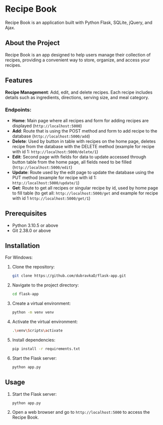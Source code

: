 # Recipe Book

Recipe Book is an application built with Python Flask, SQLite, jQuery, and Ajax.

## About the Project

Recipe Book is an app designed to help users manage their collection of recipes, providing a convenient way to store, organize, and access your recipes.

## Features

**Recipe Management**: Add, edit, and delete recipes. Each recipe includes details such as ingredients, directions, serving size, and meal category.

### Endpoints:

- **Home**: Main page where all recipes and form for adding recipes are displayed (`http://localhost:5000`)
- **Add**: Route that is using the POST method and form to add recipe to the database (`http://localhost:5000/add`)
- **Delete**: Used by button in table with recipes on the home page, deletes recipe from the database with the DELETE method (example for recipe with id 1: `http://localhost:5000/delete/1`)
- **Edit**: Second page with fields for data to update accessed through button table from the home page, all fields need to be filled (`http://localhost:5000/edit`)
- **Update**: Route used by the edit page to update the database using the PUT method (example for recipe with id 1: `http://localhost:5000/update/1`)
- **Get**: Route to get all recipes or singular recipe by id, used by home page to fill table (to get all: `http://localhost:5000/get` and example for recipe with id 1 `http://localhost:5000/get/1`)

## Prerequisites

- Python 3.10.5 or above
- Git 2.38.0 or above

## Installation

For Windows:

1. Clone the repository:

   ```bash
   git clone https://github.com/dubravkaD/flask-app.git
   ```

2. Navigate to the project directory:

   ```bash
   cd flask-app
   ```

3. Create a virtual environment:

   ```bash
   python -m venv venv
   ```

4. Activate the virtual environment:

   ```bash
   .\venv\Scripts\activate
   ```

5. Install dependencies:

   ```bash
   pip install -r requirements.txt
   ```

6. Start the Flask server:

   ```bash
   python app.py
   ```

## Usage

1. Start the Flask server:

   ```bash
   python app.py
   ```

2. Open a web browser and go to `http://localhost:5000` to access the Recipe Book.
